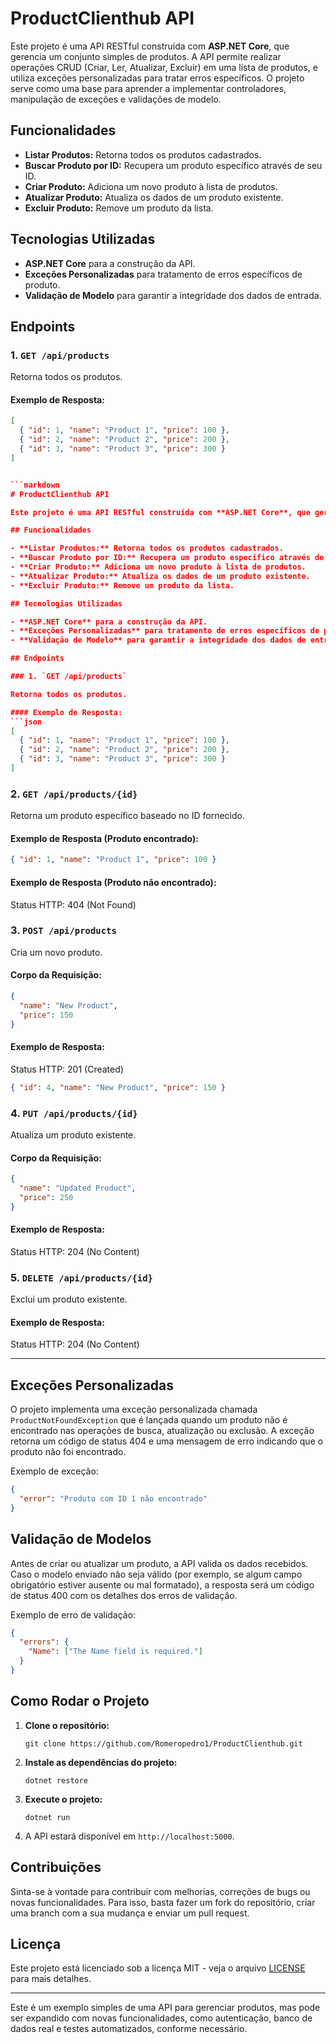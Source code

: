 # ProductClienthub API

Este projeto é uma API RESTful construída com **ASP.NET Core**, que gerencia um conjunto simples de produtos. A API permite realizar operações CRUD (Criar, Ler, Atualizar, Excluir) em uma lista de produtos, e utiliza exceções personalizadas para tratar erros específicos. O projeto serve como uma base para aprender a implementar controladores, manipulação de exceções e validações de modelo.

## Funcionalidades

- **Listar Produtos:** Retorna todos os produtos cadastrados.
- **Buscar Produto por ID:** Recupera um produto específico através de seu ID.
- **Criar Produto:** Adiciona um novo produto à lista de produtos.
- **Atualizar Produto:** Atualiza os dados de um produto existente.
- **Excluir Produto:** Remove um produto da lista.

## Tecnologias Utilizadas

- **ASP.NET Core** para a construção da API.
- **Exceções Personalizadas** para tratamento de erros específicos de produto.
- **Validação de Modelo** para garantir a integridade dos dados de entrada.

## Endpoints

### 1. `GET /api/products`

Retorna todos os produtos.

#### Exemplo de Resposta:
```json
[
  { "id": 1, "name": "Product 1", "price": 100 },
  { "id": 2, "name": "Product 2", "price": 200 },
  { "id": 3, "name": "Product 3", "price": 300 }
]


```markdown
# ProductClienthub API

Este projeto é uma API RESTful construída com **ASP.NET Core**, que gerencia um conjunto simples de produtos. A API permite realizar operações CRUD (Criar, Ler, Atualizar, Excluir) em uma lista de produtos, e utiliza exceções personalizadas para tratar erros específicos. O projeto serve como uma base para aprender a implementar controladores, manipulação de exceções e validações de modelo.

## Funcionalidades

- **Listar Produtos:** Retorna todos os produtos cadastrados.
- **Buscar Produto por ID:** Recupera um produto específico através de seu ID.
- **Criar Produto:** Adiciona um novo produto à lista de produtos.
- **Atualizar Produto:** Atualiza os dados de um produto existente.
- **Excluir Produto:** Remove um produto da lista.

## Tecnologias Utilizadas

- **ASP.NET Core** para a construção da API.
- **Exceções Personalizadas** para tratamento de erros específicos de produto.
- **Validação de Modelo** para garantir a integridade dos dados de entrada.

## Endpoints

### 1. `GET /api/products`

Retorna todos os produtos.

#### Exemplo de Resposta:
```json
[
  { "id": 1, "name": "Product 1", "price": 100 },
  { "id": 2, "name": "Product 2", "price": 200 },
  { "id": 3, "name": "Product 3", "price": 300 }
]
```

### 2. `GET /api/products/{id}`

Retorna um produto específico baseado no ID fornecido.

#### Exemplo de Resposta (Produto encontrado):
```json
{ "id": 1, "name": "Product 1", "price": 100 }
```

#### Exemplo de Resposta (Produto não encontrado):
Status HTTP: 404 (Not Found)

### 3. `POST /api/products`

Cria um novo produto.

#### Corpo da Requisição:
```json
{
  "name": "New Product",
  "price": 150
}
```

#### Exemplo de Resposta:
Status HTTP: 201 (Created)

```json
{ "id": 4, "name": "New Product", "price": 150 }
```

### 4. `PUT /api/products/{id}`

Atualiza um produto existente.

#### Corpo da Requisição:
```json
{
  "name": "Updated Product",
  "price": 250
}
```

#### Exemplo de Resposta:
Status HTTP: 204 (No Content)

### 5. `DELETE /api/products/{id}`

Exclui um produto existente.

#### Exemplo de Resposta:
Status HTTP: 204 (No Content)

---

## Exceções Personalizadas

O projeto implementa uma exceção personalizada chamada `ProductNotFoundException` que é lançada quando um produto não é encontrado nas operações de busca, atualização ou exclusão. A exceção retorna um código de status 404 e uma mensagem de erro indicando que o produto não foi encontrado.

Exemplo de exceção:
```json
{
  "error": "Produto com ID 1 não encontrado"
}
```

## Validação de Modelos

Antes de criar ou atualizar um produto, a API valida os dados recebidos. Caso o modelo enviado não seja válido (por exemplo, se algum campo obrigatório estiver ausente ou mal formatado), a resposta será um código de status 400 com os detalhes dos erros de validação.

Exemplo de erro de validação:
```json
{
  "errors": {
    "Name": ["The Name field is required."]
  }
}
```

## Como Rodar o Projeto

1. **Clone o repositório:**
   ```
   git clone https://github.com/Romeropedro1/ProductClienthub.git
   ```

2. **Instale as dependências do projeto:**
   ```
   dotnet restore
   ```

3. **Execute o projeto:**
   ```
   dotnet run
   ```

4. A API estará disponível em `http://localhost:5000`.

## Contribuições

Sinta-se à vontade para contribuir com melhorias, correções de bugs ou novas funcionalidades. Para isso, basta fazer um fork do repositório, criar uma branch com a sua mudança e enviar um pull request.

## Licença

Este projeto está licenciado sob a licença MIT - veja o arquivo [LICENSE](LICENSE) para mais detalhes.

---

Este é um exemplo simples de uma API para gerenciar produtos, mas pode ser expandido com novas funcionalidades, como autenticação, banco de dados real e testes automatizados, conforme necessário.
```

